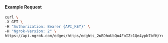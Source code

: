 <!-- Code generated for API Clients. DO NOT EDIT. -->

#### Example Request

```bash
curl \
-X GET \
-H "Authorization: Bearer {API_KEY}" \
-H "Ngrok-Version: 2" \
https://api.ngrok.com/edges/https/edghts_2uBDhxUbQu4FoIZc1Qe4ypb7bfH/routes/edghtsrt_2uBDhxUwQQBaCVhY3DQKft1MDPt/request_headers
```
